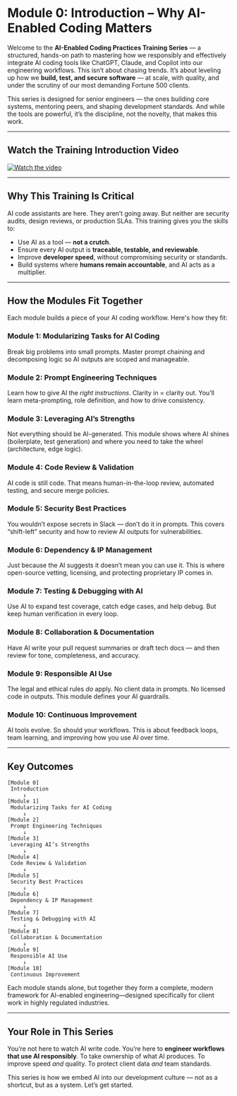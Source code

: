 # Module 0: Introduction – Why AI-Enabled Coding Matters

Welcome to the **AI-Enabled Coding Practices Training Series** — a structured, hands-on path to mastering how we responsibly and effectively integrate AI coding tools like ChatGPT, Claude, and Copilot into our engineering workflows. This isn’t about chasing trends. It’s about leveling up how we **build, test, and secure software** — at scale, with quality, and under the scrutiny of our most demanding Fortune 500 clients.

This series is designed for senior engineers — the ones building core systems, mentoring peers, and shaping development standards. And while the tools are powerful, it’s the discipline, not the novelty, that makes this work.

---

## Watch the Training Introduction Video

[![Watch the video](https://img.youtube.com/vi/TAbpOwRffKY/maxresdefault.jpg)](https://www.youtube.com/watch?v=TAbpOwRffKY)

---

## Why This Training Is Critical

AI code assistants are here. They aren’t going away. But neither are security audits, design reviews, or production SLAs. This training gives you the skills to:

- Use AI as a tool — **not a crutch**.
- Ensure every AI output is **traceable, testable, and reviewable**.
- Improve **developer speed**, without compromising security or standards.
- Build systems where **humans remain accountable**, and AI acts as a multiplier.

---

## How the Modules Fit Together

Each module builds a piece of your AI coding workflow. Here's how they fit:

### Module 1: Modularizing Tasks for AI Coding  
Break big problems into small prompts. Master prompt chaining and decomposing logic so AI outputs are scoped and manageable.

###  Module 2: Prompt Engineering Techniques  
Learn how to give AI the *right instructions*. Clarity in = clarity out. You’ll learn meta-prompting, role definition, and how to drive consistency.

### Module 3: Leveraging AI’s Strengths  
Not everything should be AI-generated. This module shows where AI shines (boilerplate, test generation) and where you need to take the wheel (architecture, edge logic).

### Module 4: Code Review & Validation  
AI code is still code. That means human-in-the-loop review, automated testing, and secure merge policies.

### Module 5: Security Best Practices  
You wouldn’t expose secrets in Slack — don’t do it in prompts. This covers “shift-left” security and how to review AI outputs for vulnerabilities.

###  Module 6: Dependency & IP Management  
Just because the AI suggests it doesn’t mean you can use it. This is where open-source vetting, licensing, and protecting proprietary IP comes in.

### Module 7: Testing & Debugging with AI  
Use AI to expand test coverage, catch edge cases, and help debug. But keep human verification in every loop.

### Module 8: Collaboration & Documentation  
Have AI write your pull request summaries or draft tech docs — and then review for tone, completeness, and accuracy.

### Module 9: Responsible AI Use  
The legal and ethical rules *do* apply. No client data in prompts. No licensed code in outputs. This module defines your AI guardrails.

### Module 10: Continuous Improvement  
AI tools evolve. So should your workflows. This is about feedback loops, team learning, and improving how you use AI over time.

---

## Key Outcomes
```
[Module 0]
 Introduction
     ↓
[Module 1]
 Modularizing Tasks for AI Coding
     ↓
[Module 2]
 Prompt Engineering Techniques
     ↓
[Module 3]
 Leveraging AI’s Strengths
     ↓
[Module 4]
 Code Review & Validation
     ↓
[Module 5]
 Security Best Practices
     ↓
[Module 6]
 Dependency & IP Management
     ↓
[Module 7]
 Testing & Debugging with AI
     ↓
[Module 8]
 Collaboration & Documentation
     ↓
[Module 9]
 Responsible AI Use
     ↓
[Module 10]
 Continuous Improvement
```
Each module stands alone, but together they form a complete, modern framework for AI-enabled engineering—designed specifically for client work in highly regulated industries.

---

## Your Role in This Series

You’re not here to watch AI write code. You’re here to **engineer workflows that use AI responsibly**. To take ownership of what AI produces. To improve speed *and* quality. To protect client data *and* team standards.

This series is how we embed AI into our development culture — not as a shortcut, but as a system. Let’s get started.
